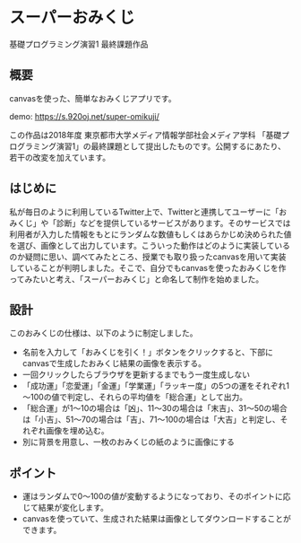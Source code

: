 # スーパーおみくじ

基礎プログラミング演習1 最終課題作品

## 概要

canvasを使った、簡単なおみくじアプリです。

demo: https://s.920oj.net/super-omikuji/

この作品は2018年度 東京都市大学メディア情報学部社会メディア学科 「基礎プログラミング演習1」の最終課題として提出したものです。公開するにあたり、若干の改変を加えています。

## はじめに

私が毎日のように利用しているTwitter上で、Twitterと連携してユーザーに「おみくじ」や「診断」などを提供しているサービスがあります。そのサービスでは利用者が入力した情報をもとにランダムな数値もしくはあらかじめ決められた値を選び、画像として出力しています。こういった動作はどのように実装しているのか疑問に思い、調べてみたところ、授業でも取り扱ったcanvasを用いて実装していることが判明しました。そこで、自分でもcanvasを使ったおみくじを作ってみたいと考え、「スーパーおみくじ」と命名して制作を始めました。

## 設計

このおみくじの仕様は、以下のように制定しました。
- 名前を入力して「おみくじを引く！」ボタンをクリックすると、下部にcanvasで生成したおみくじ結果の画像を表示する。
- 一回クリックしたらブラウザを更新するまでもう一度生成しない
- 「成功運」「恋愛運」「金運」「学業運」「ラッキー度」の5つの運をそれぞれ1～100の値で判定し、それらの平均値を「総合運」として出力。
- 「総合運」が1～10の場合は「凶」、11～30の場合は「末吉」、31～50の場合は「小吉」、51～70の場合は「吉」、71～100の場合は「大吉」と判定し、それぞれ画像を埋め込む。
- 別に背景を用意し、一枚のおみくじの紙のように画像にする

## ポイント
- 運はランダムで0～100の値が変動するようになっており、そのポイントに応じて結果が変化します。
- canvasを使っていて、生成された結果は画像としてダウンロードすることができます。
